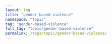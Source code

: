 ```yaml
---
layout: tag
title: "gender-based-violence"
namespace: "topic"
tag: "gender-based-violence"
full_tag: "topic/gender-based-violence"
permalink: /tags/topic/gender-based-violence/
---
```

